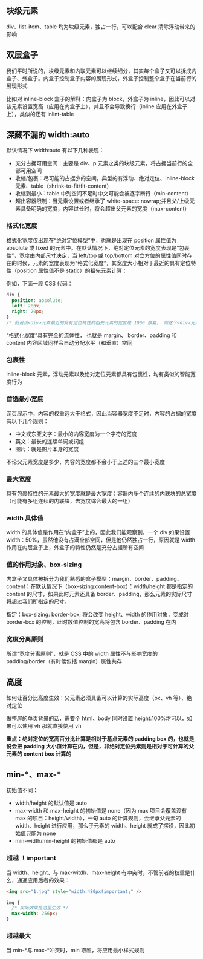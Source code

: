 ## 块级元素

div、list-item、table 均为块级元素，独占一行，可以配合 clear 清除浮动带来的影响

## 双层盒子

我们平时所说的，块级元素和内联元素可以继续细分，其实每个盒子又可以拆成内盒子、外盒子。内盒子控制盒子内容的展现形式，外盒子控制整个盒子在当前行的展现形式

比如对 inline-block 盒子的解释：内盒子为 block，外盒子为 inline，因此可以对该元素设置宽高（应用在内盒子上），并且不会导致换行（inline 应用在外盒子上），类似的还有 inlint-table

## 深藏不漏的 width:auto

默认情况下 width:auto 有以下几种表现：

- 充分占据可用空间：主要是 div、p 元素之类的块级元素，将占据当前行的全部可用空间
- 收缩/包裹：尽可能的占据少的空间，典型的有浮动、绝对定位、inline-block 元素、table（shrink-to-fit/fit-content）
- 收缩到最小：table 中列空间不足时中文可能会被逐字断行（min-content）
- 超出容器限制：当元素设置或者继承了 white-space: nowrap;并且父/上级元素具备明确的宽度，内容过长时，将会超出父元素的宽度（max-content）

### 格式化宽度

格式化宽度仅出现在“绝对定位模型”中，也就是出现在 position 属性值为 absolute 或 fixed 的元素中。在默认情况下，绝对定位元素的宽度表现是“包裹性”，宽度由内部尺寸决定，当 left/top 或 top/bottom 对立方位的属性值同时存在的时候，元素的宽度表现为“格式化宽度”，其宽度大小相对于最近的具有定位特性（position 属性值不是 static）的祖先元素计算：

例如，下面一段 CSS 代码：

```css
div {
  position: absolute;
  left: 20px;
  right: 20px;
}
/* 假设该<div>元素最近的具有定位特性的祖先元素的宽度是 1000 像素， 则这个<div>元素的宽度是 960（即 1000−20−20）像素 */
```

“格式化宽度”具有完全的流体性， 也就是 margin、 border、padding 和 content 内容区域同样会自动分配水平（和垂直）空间

### 包裹性

inline-block 元素，浮动元素以及绝对定位元素都具有包裹性，均有类似的智能宽度行为

### 首选最小宽度

网页展示中，内容的权重远大于格式，因此当容器宽度不足时，内容的占据的宽度有以下几个规则：

- 中文或东亚文字：最小的内容宽度为一个字符的宽度
- 英文：最长的连续单词或词组
- 图片：就是图片本身的宽度

不论父元素宽度是多少，内容的宽度都不会小于上述的三个最小宽度

### 最大宽度

具有包裹特性的元素最大的宽度就是最大宽度：容器内多个连续的内联块的总宽度（可能有多组连续的内联块，去宽度综合最大的一组）

### width 具体值

width 的具体值是作用在“内盒子”上的，因此我们能观察到，一个 div 如果设置 width：50%，虽然他没有占满全部空间，但是他仍然独占一行，原因就是 width 作用在内层盒子上，外盒子的特性仍然是充分占据所有空间

### 值的作用对象、box-sizing

内盒子又具体被拆分为我们熟悉的盒子模型：margin、border、padding、content；在默认情况下（box-sizing:content-box）：width/height 都是指定的 content 的尺寸，如果此时元素还具备 border、padding，那么元素的实际尺寸将超过我们所指定的尺寸。

指定：box-sizing: border-box; 将会改变 height、width 的作用对象，变成对 border-box 的控制，此时数值控制的宽高将包含 border、padding 在内

### 宽度分离原则

所谓“宽度分离原则”，就是 CSS 中的 width 属性不与影响宽度的 padding/border（有时候包括 margin）属性共存

## 高度

如何让百分比高度生效：父元素必须具备可以计算的实际高度（px、vh 等）、绝对定位

做整屏的单页背景的话，需要个 html、body 同时设置 height:100%才可以，如果可以使用 vh 那就直接使用 vh

**重点：绝对定位的宽高百分比计算是相对于基点元素的 padding box 的，也就是说会把 padding 大小值计算在内，但是，非绝对定位元素则是相对于可计算的父元素的 content box 计算的**

## min-\*、max-\*

初始值不同：

- width/height 的默认值是 auto
- max-width 和 max-height 的初始值是 none（因为 max 项目会覆盖没有 max 的项目：height/width），一句 auto 的计算规则，会继承父元素的 width、height 进行应用，那么子元素的 width、height 就成了摆设，因此初始值只能为 none
- min-width/min-height 的初始值都是 auto

### 超越 ！important

当 width、height、与 max-witdh、max-height 有冲突时，不管前者的权重是什么，通通应用后者的效果：

```html
<img src="1.jpg" style="width:480px!important;" />
```

```css
img {
  /* 实际效果是这里生效 */
  max-width: 256px;
}
```

### 超越最大

当 min-\*与 max-\*冲突时，min 取胜，将应用最小样式规则
